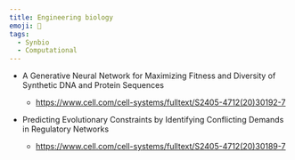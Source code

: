 ```yaml
---
title: Engineering biology
emoji: 🧬
tags:
  - Synbio
  - Computational
---
```


* A Generative Neural Network for Maximizing Fitness and Diversity of Synthetic DNA and Protein Sequences
  - https://www.cell.com/cell-systems/fulltext/S2405-4712(20)30192-7

* Predicting Evolutionary Constraints by Identifying Conflicting Demands in Regulatory Networks
  - https://www.cell.com/cell-systems/fulltext/S2405-4712(20)30189-7